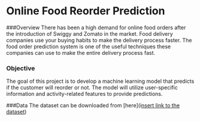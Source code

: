 # Online Food Reorder Prediction

###Overview
There has been a high demand for online food orders after the introduction of Swiggy and Zomato in the market. Food delivery companies use your buying habits to make the delivery process faster. The food order prediction system is one of the useful techniques these companies can use to make the entire delivery process fast.

### Objective
The goal of this project is to develop a machine learning model that predicts if the customer will reorder or not. The model will utilize user-specific information and activity-related features to provide predictions.

###Data
The dataset can be downloaded from [here](i[nsert link to the dataset](https://raw.githubusercontent.com/amankharwal/Website-data/master/onlinefoods.csv))
